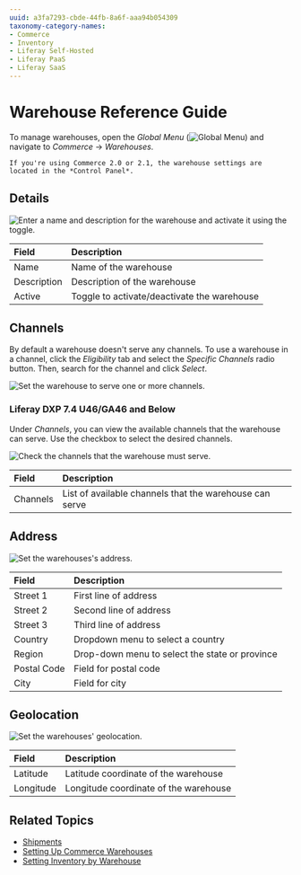 ```yaml
---
uuid: a3fa7293-cbde-44fb-8a6f-aaa94b054309
taxonomy-category-names:
- Commerce
- Inventory
- Liferay Self-Hosted
- Liferay PaaS
- Liferay SaaS
---
```

# Warehouse Reference Guide

To manage warehouses, open the *Global Menu* (![Global Menu](../images/icon-applications-menu.png)) and navigate to *Commerce* &rarr; *Warehouses*.

```{note}
If you're using Commerce 2.0 or 2.1, the warehouse settings are located in the *Control Panel*.
```

## Details

![Enter a name and description for the warehouse and activate it using the toggle.](./warehouse-reference-guide/images/01.png)

| Field       | Description                                 |
| :---------- | :------------------------------------------ |
| Name        | Name of the warehouse                       |
| Description | Description of the warehouse                |
| Active      | Toggle to activate/deactivate the warehouse |

## Channels

By default a warehouse doesn't serve any channels. To use a warehouse in a channel, click the *Eligibility* tab and select the *Specific Channels* radio button. Then, search for the channel and click *Select*.

![Set the warehouse to serve one or more channels.](./warehouse-reference-guide/images/02.png)

### Liferay DXP 7.4 U46/GA46 and Below

Under *Channels*, you can view the available channels that the warehouse can serve. Use the checkbox to select the desired channels.

![Check the channels that the warehouse must serve.](./warehouse-reference-guide/images/03.png)

| Field    | Description                                             |
| :------- | :------------------------------------------------------ |
| Channels | List of available channels that the warehouse can serve |

## Address

![Set the warehouses's address.](./warehouse-reference-guide/images/04.png)

| Field       | Description                                   |
| :---------- | :-------------------------------------------- |
| Street 1    | First line of address                         |
| Street 2    | Second line of address                        |
| Street 3    | Third line of address                         |
| Country     | Dropdown menu to select a country             |
| Region      | Drop-down menu to select the state or province |
| Postal Code | Field for postal code                         |
| City        | Field for city                                |

## Geolocation

![Set the warehouses' geolocation.](./warehouse-reference-guide/images/05.png)

| Field     | Description                           |
| :-------- | :------------------------------------ |
| Latitude  | Latitude coordinate of the warehouse  |
| Longitude | Longitude coordinate of the warehouse |

## Related Topics

* [Shipments](../order-management/shipments.md)
* [Setting Up Commerce Warehouses](./setting-up-warehouses.md)
* [Setting Inventory by Warehouse](./setting-inventory-by-warehouse.md)
